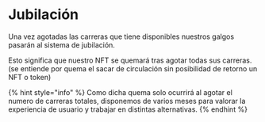 # Jubilación

Una vez agotadas las carreras que tiene disponibles nuestros galgos pasarán al sistema de jubilación.

Esto significa que nuestro NFT se quemará tras agotar todas sus carreras.\
(se entiende por quema el sacar de circulación sin posibilidad de retorno un NFT o token)

{% hint style="info" %}
Como dicha quema solo ocurrirá al agotar el numero de carreras totales, disponemos de varios meses para valorar la experiencia de usuario y trabajar en distintas alternativas.
{% endhint %}
